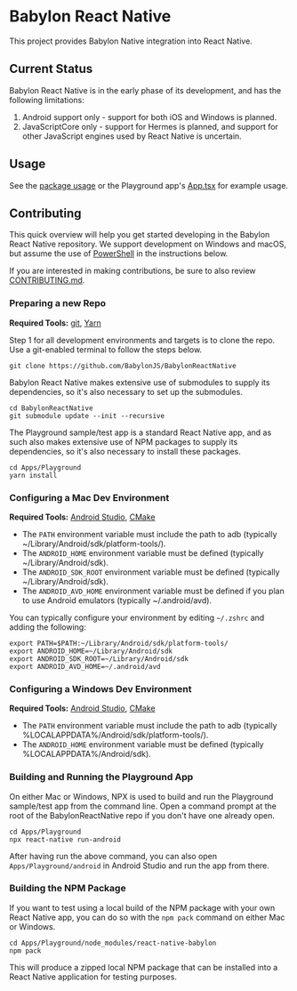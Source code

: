 # Babylon React Native

This project provides Babylon Native integration into React Native.

## Current Status

Babylon React Native is in the early phase of its development, and has the following limitations:

1. Android support only - support for both iOS and Windows is planned.
1. JavaScriptCore only - support for Hermes is planned, and support for other JavaScript engines used by React Native is uncertain.

## Usage

See the [package usage](Apps/Playground/node_modules/@babylonjs/react-native/README.md) or the Playground app's [App.tsx](Apps/Playground/App.tsx) for example usage.

## Contributing

This quick overview will help you get started developing in the Babylon React Native repository. We support development on Windows and macOS, but assume the use of [PowerShell](https://docs.microsoft.com/en-us/powershell/scripting/install/installing-powershell) in the instructions below.

If you are interested in making contributions, be sure to also review [CONTRIBUTING.md](CONTRIBUTING.md).

### **Preparing a new Repo**

**Required Tools:** [git](https://git-scm.com/), [Yarn](https://classic.yarnpkg.com/en/docs/install)

Step 1 for all development environments and targets is to clone the repo. Use a git-enabled terminal to follow the steps below.

```
git clone https://github.com/BabylonJS/BabylonReactNative
```

Babylon React Native makes extensive use of submodules to supply its dependencies, so it's also necessary to set up the submodules.

```
cd BabylonReactNative
git submodule update --init --recursive
```

The Playground sample/test app is a standard React Native app, and as such also makes extensive use of NPM packages to supply its dependencies, so it's also necessary to install these packages.

```
cd Apps/Playground
yarn install
```

### **Configuring a Mac Dev Environment**

**Required Tools:** [Android Studio](https://developer.android.com/studio/), [CMake](https://cmake.org/)

- The `PATH` environment variable must include the path to adb (typically ~/Library/Android/sdk/platform-tools/).
- The `ANDROID_HOME` environment variable must be defined (typically ~/Library/Android/sdk).
- The `ANDROID_SDK_ROOT` environment variable must be defined (typically ~/Library/Android/sdk).
- The `ANDROID_AVD_HOME` environment variable must be defined if you plan to use Android emulators (typically ~/.android/avd).

You can typically configure your environment by editing `~/.zshrc` and adding the following:

```
export PATH=$PATH:~/Library/Android/sdk/platform-tools/
export ANDROID_HOME=~/Library/Android/sdk
export ANDROID_SDK_ROOT=~/Library/Android/sdk
export ANDROID_AVD_HOME=~/.android/avd
```

### **Configuring a Windows Dev Environment**

**Required Tools:** [Android Studio](https://developer.android.com/studio/), [CMake](https://cmake.org/)

- The `PATH` environment variable must include the path to adb (typically %LOCALAPPDATA%/Android/sdk/platform-tools/).
- The `ANDROID_HOME` environment variable must be defined (typically %LOCALAPPDATA%/Android/sdk).

### **Building and Running the Playground App**

On either Mac or Windows, NPX is used to build and run the Playground sample/test app from the command line. Open a command prompt at the root of the BabylonReactNative repo if you don't have one already open.

```
cd Apps/Playground
npx react-native run-android
```

After having run the above command, you can also open `Apps/Playground/android` in Android Studio and run the app from there.

### **Building the NPM Package**

If you want to test using a local build of the NPM package with your own React Native app, you can do so with the `npm pack` command on either Mac or Windows.

```
cd Apps/Playground/node_modules/react-native-babylon
npm pack
```

This will produce a zipped local NPM package that can be installed into a React Native application for testing purposes.